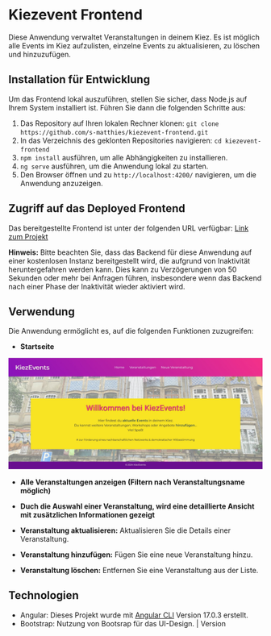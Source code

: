 # Kiezevent Frontend

Diese Anwendung verwaltet Veranstaltungen in deinem Kiez. Es ist möglich alle Events im Kiez aufzulisten, einzelne Events zu aktualisieren, zu löschen und hinzuzufügen.

## Installation für Entwicklung

Um das Frontend lokal auszuführen, stellen Sie sicher, dass Node.js auf Ihrem System installiert ist. Führen Sie dann die folgenden Schritte aus:

1. Das Repository auf Ihren lokalen Rechner klonen: `git clone https://github.com/s-matthies/kiezevent-frontend.git`
2. In das Verzeichnis des geklonten Repositories navigieren: `cd kiezevent-frontend`
5. `npm install` ausführen, um alle Abhängigkeiten zu installieren.
6. `ng serve` ausführen, um die Anwendung lokal zu starten.
7. Den Browser öffnen und zu `http://localhost:4200/` navigieren, um die Anwendung anzuzeigen.

## Zugriff auf das Deployed Frontend

Das bereitgestellte Frontend ist unter der folgenden URL verfügbar: [Link zum Projekt](https://kiezevent-frontend.vercel.app/)

**Hinweis:** Bitte beachten Sie, dass das Backend für diese Anwendung auf einer kostenlosen Instanz bereitgestellt wird, die aufgrund von Inaktivität heruntergefahren werden kann. Dies kann zu Verzögerungen von 50 Sekunden oder mehr bei Anfragen führen, insbesondere wenn das Backend nach einer Phase der Inaktivität wieder aktiviert wird.

## Verwendung

Die Anwendung ermöglicht es, auf die folgenden Funktionen zuzugreifen:

- **Startseite**

![Startseite](./src/assets/images/startseite.jpg)



 - **Alle Veranstaltungen anzeigen (Filtern nach Veranstaltungsname möglich)** 




- **Duch die Auswahl einer Veranstaltung, wird eine detaillierte Ansicht mit zusätzlichen Informationen gezeigt**





- **Veranstaltung aktualisieren:** Aktualisieren Sie die Details einer Veranstaltung.

  
  
- **Veranstaltung hinzufügen:** Fügen Sie eine neue Veranstaltung hinzu.
- **Veranstaltung löschen:** Entfernen Sie eine Veranstaltung aus der Liste.

## Technologien

- Angular: Dieses Projekt wurde mit [Angular CLI](https://github.com/angular/angular-cli) Version 17.0.3 erstellt.
- Bootstrap: Nutzung von Bootsrap für das UI-Design. | Version


